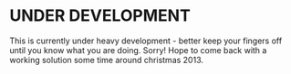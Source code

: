 # UNDER DEVELOPMENT

This is currently under heavy development - better keep your fingers off until you know what you are doing. Sorry! Hope to come back with a working solution some time around christmas 2013.